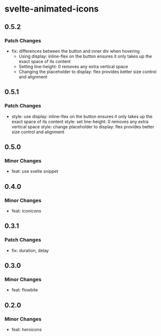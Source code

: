 # svelte-animated-icons

## 0.5.2

### Patch Changes

- fix: differences between the button and inner div when hovering
  - Using display: inline-flex on the button ensures it only takes up the exact space of its content
  - Setting line-height: 0 removes any extra vertical space
  - Changing the placeholder to display: flex provides better size control and alignment

## 0.5.1

### Patch Changes

- style: use display: inline-flex on the button ensures it only takes up the exact space of its content
  style: set line-height: 0 removes any extra vertical space
  style: change placeholder to display: flex provides better size control and alignment

## 0.5.0

### Minor Changes

- feat: use svelte snippet

## 0.4.0

### Minor Changes

- feat: iconicons

## 0.3.1

### Patch Changes

- fix: duration, delay

## 0.3.0

### Minor Changes

- feat: flowbite

## 0.2.0

### Minor Changes

- feat: heroicons
